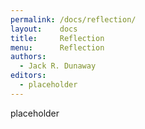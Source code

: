 ```yaml
---
permalink: /docs/reflection/
layout:    docs
title:     Reflection
menu:      Reflection
authors:
  - Jack R. Dunaway
editors:
  - placeholder
---
```


placeholder
